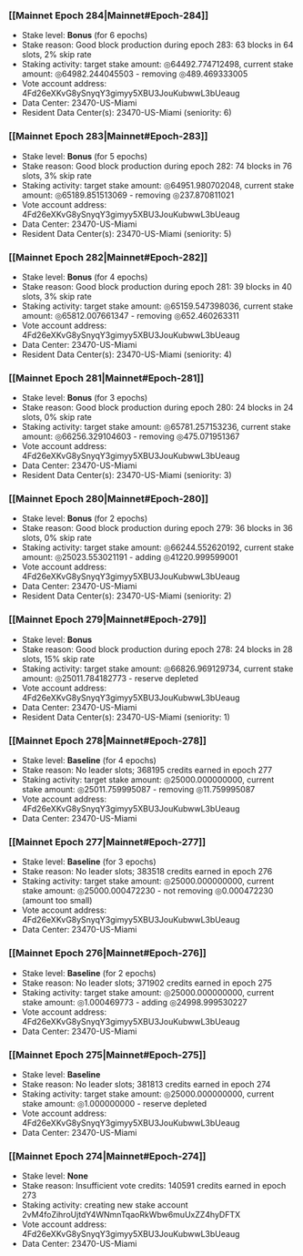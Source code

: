 ### [[Mainnet Epoch 284|Mainnet#Epoch-284]]
* Stake level: **Bonus** (for 6 epochs)
* Stake reason: Good block production during epoch 283: 63 blocks in 64 slots, 2% skip rate
* Staking activity: target stake amount: ◎64492.774712498, current stake amount: ◎64982.244045503 - removing ◎489.469333005
* Vote account address: 4Fd26eXKvG8ySnyqY3gimyy5XBU3JouKubwwL3bUeaug
* Data Center: 23470-US-Miami
* Resident Data Center(s): 23470-US-Miami (seniority: 6)
### [[Mainnet Epoch 283|Mainnet#Epoch-283]]
* Stake level: **Bonus** (for 5 epochs)
* Stake reason: Good block production during epoch 282: 74 blocks in 76 slots, 3% skip rate
* Staking activity: target stake amount: ◎64951.980702048, current stake amount: ◎65189.851513069 - removing ◎237.870811021
* Vote account address: 4Fd26eXKvG8ySnyqY3gimyy5XBU3JouKubwwL3bUeaug
* Data Center: 23470-US-Miami
* Resident Data Center(s): 23470-US-Miami (seniority: 5)
### [[Mainnet Epoch 282|Mainnet#Epoch-282]]
* Stake level: **Bonus** (for 4 epochs)
* Stake reason: Good block production during epoch 281: 39 blocks in 40 slots, 3% skip rate
* Staking activity: target stake amount: ◎65159.547398036, current stake amount: ◎65812.007661347 - removing ◎652.460263311
* Vote account address: 4Fd26eXKvG8ySnyqY3gimyy5XBU3JouKubwwL3bUeaug
* Data Center: 23470-US-Miami
* Resident Data Center(s): 23470-US-Miami (seniority: 4)
### [[Mainnet Epoch 281|Mainnet#Epoch-281]]
* Stake level: **Bonus** (for 3 epochs)
* Stake reason: Good block production during epoch 280: 24 blocks in 24 slots, 0% skip rate
* Staking activity: target stake amount: ◎65781.257153236, current stake amount: ◎66256.329104603 - removing ◎475.071951367
* Vote account address: 4Fd26eXKvG8ySnyqY3gimyy5XBU3JouKubwwL3bUeaug
* Data Center: 23470-US-Miami
* Resident Data Center(s): 23470-US-Miami (seniority: 3)
### [[Mainnet Epoch 280|Mainnet#Epoch-280]]
* Stake level: **Bonus** (for 2 epochs)
* Stake reason: Good block production during epoch 279: 36 blocks in 36 slots, 0% skip rate
* Staking activity: target stake amount: ◎66244.552620192, current stake amount: ◎25023.553021191 - adding ◎41220.999599001
* Vote account address: 4Fd26eXKvG8ySnyqY3gimyy5XBU3JouKubwwL3bUeaug
* Data Center: 23470-US-Miami
* Resident Data Center(s): 23470-US-Miami (seniority: 2)
### [[Mainnet Epoch 279|Mainnet#Epoch-279]]
* Stake level: **Bonus**
* Stake reason: Good block production during epoch 278: 24 blocks in 28 slots, 15% skip rate
* Staking activity: target stake amount: ◎66826.969129734, current stake amount: ◎25011.784182773 - reserve depleted
* Vote account address: 4Fd26eXKvG8ySnyqY3gimyy5XBU3JouKubwwL3bUeaug
* Data Center: 23470-US-Miami
* Resident Data Center(s): 23470-US-Miami (seniority: 1)
### [[Mainnet Epoch 278|Mainnet#Epoch-278]]
* Stake level: **Baseline** (for 4 epochs)
* Stake reason: No leader slots; 368195 credits earned in epoch 277
* Staking activity: target stake amount: ◎25000.000000000, current stake amount: ◎25011.759995087 - removing ◎11.759995087
* Vote account address: 4Fd26eXKvG8ySnyqY3gimyy5XBU3JouKubwwL3bUeaug
* Data Center: 23470-US-Miami
### [[Mainnet Epoch 277|Mainnet#Epoch-277]]
* Stake level: **Baseline** (for 3 epochs)
* Stake reason: No leader slots; 383518 credits earned in epoch 276
* Staking activity: target stake amount: ◎25000.000000000, current stake amount: ◎25000.000472230 - not removing ◎0.000472230 (amount too small)
* Vote account address: 4Fd26eXKvG8ySnyqY3gimyy5XBU3JouKubwwL3bUeaug
* Data Center: 23470-US-Miami
### [[Mainnet Epoch 276|Mainnet#Epoch-276]]
* Stake level: **Baseline** (for 2 epochs)
* Stake reason: No leader slots; 371902 credits earned in epoch 275
* Staking activity: target stake amount: ◎25000.000000000, current stake amount: ◎1.000469773 - adding ◎24998.999530227
* Vote account address: 4Fd26eXKvG8ySnyqY3gimyy5XBU3JouKubwwL3bUeaug
* Data Center: 23470-US-Miami
### [[Mainnet Epoch 275|Mainnet#Epoch-275]]
* Stake level: **Baseline**
* Stake reason: No leader slots; 381813 credits earned in epoch 274
* Staking activity: target stake amount: ◎25000.000000000, current stake amount: ◎1.000000000 - reserve depleted
* Vote account address: 4Fd26eXKvG8ySnyqY3gimyy5XBU3JouKubwwL3bUeaug
* Data Center: 23470-US-Miami
### [[Mainnet Epoch 274|Mainnet#Epoch-274]]
* Stake level: **None**
* Stake reason: Insufficient vote credits: 140591 credits earned in epoch 273
* Staking activity: creating new stake account 2vM4foZihroUjtdY4WNmnTqaoRkWbw6muUxZZ4hyDFTX
* Vote account address: 4Fd26eXKvG8ySnyqY3gimyy5XBU3JouKubwwL3bUeaug
* Data Center: 23470-US-Miami